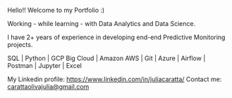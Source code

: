 Hello!! Welcome to my Portfolio :) 

Working - while learning - with Data Analytics and Data Science. 

I have 2+ years of experience in developing end-end Predictive Monitoring projects.

SQL | Python | GCP Big Cloud | Amazon AWS | Git | Azure | Airflow | Postman | Jupyter | Excel

My Linkedin profile: https://www.linkedin.com/in/juliacaratta/
Contact me: carattaolivajulia@gmail.com
